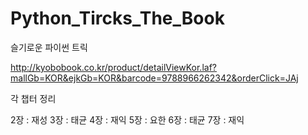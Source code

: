 # Python_Tircks_The_Book

슬기로운 파이썬 트릭

http://kyobobook.co.kr/product/detailViewKor.laf?mallGb=KOR&ejkGb=KOR&barcode=9788966262342&orderClick=JAj

각 챕터 정리

2장 : 재성
3장 : 태균
4장 : 재익
5장 : 요한
6장 : 태균
7장 : 재익
